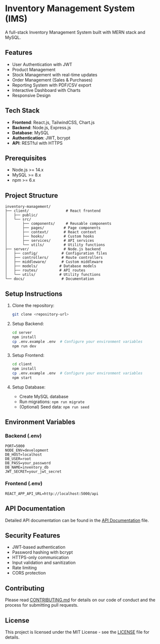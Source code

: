 # Inventory Management System (IMS)

A full-stack Inventory Management System built with MERN stack and MySQL.

## Features

- User Authentication with JWT
- Product Management
- Stock Management with real-time updates
- Order Management (Sales & Purchases)
- Reporting System with PDF/CSV export
- Interactive Dashboard with Charts
- Responsive Design

## Tech Stack

- **Frontend**: React.js, TailwindCSS, Chart.js
- **Backend**: Node.js, Express.js
- **Database**: MySQL
- **Authentication**: JWT, bcrypt
- **API**: RESTful with HTTPS

## Prerequisites

- Node.js >= 14.x
- MySQL >= 8.x
- npm >= 6.x

## Project Structure

```
inventory-management/
├── client/                 # React frontend
│   ├── public/
│   └── src/
│       ├── components/     # Reusable components
│       ├── pages/         # Page components
│       ├── context/       # React context
│       ├── hooks/         # Custom hooks
│       ├── services/      # API services
│       └── utils/         # Utility functions
├── server/                # Node.js backend
│   ├── config/           # Configuration files
│   ├── controllers/      # Route controllers
│   ├── middleware/       # Custom middleware
│   ├── models/          # Database models
│   ├── routes/          # API routes
│   └── utils/           # Utility functions
└── docs/                 # Documentation
```

## Setup Instructions

1. Clone the repository:
   ```bash
   git clone <repository-url>
   ```

2. Setup Backend:
   ```bash
   cd server
   npm install
   cp .env.example .env  # Configure your environment variables
   npm run dev
   ```

3. Setup Frontend:
   ```bash
   cd client
   npm install
   cp .env.example .env  # Configure your environment variables
   npm start
   ```

4. Setup Database:
   - Create MySQL database
   - Run migrations: `npm run migrate`
   - (Optional) Seed data: `npm run seed`

## Environment Variables

### Backend (.env)
```
PORT=5000
NODE_ENV=development
DB_HOST=localhost
DB_USER=root
DB_PASS=your_password
DB_NAME=inventory_db
JWT_SECRET=your_jwt_secret
```

### Frontend (.env)
```
REACT_APP_API_URL=http://localhost:5000/api
```

## API Documentation

Detailed API documentation can be found in the [API Documentation](docs/API.md) file.

## Security Features

- JWT-based authentication
- Password hashing with bcrypt
- HTTPS-only communication
- Input validation and sanitization
- Rate limiting
- CORS protection

## Contributing

Please read [CONTRIBUTING.md](CONTRIBUTING.md) for details on our code of conduct and the process for submitting pull requests.

## License

This project is licensed under the MIT License - see the [LICENSE](LICENSE) file for details. 